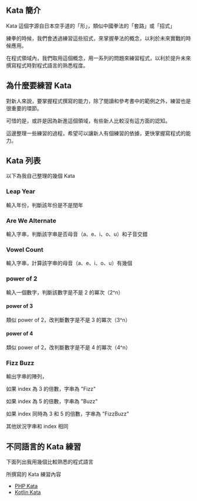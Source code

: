 ## Kata 簡介

Kata 這個字源自日本空手道的「形」，類似中國拳法的「套路」或「招式」

練拳的時候，我們會透過練習這些招式，來掌握拳法的概念，以利於未來實戰的時候應用。

在程式領域內，我們取用這個概念，用一系列的問題來練習程式，以利於提升未來撰寫程式時對程式語言的熟悉程度。

## 為什麼要練習 Kata

對新人來說，要掌握程式撰寫的能力，除了閱讀和參考書中的範例之外，練習也是很重要的環節。

可惜的是，或許是因為新進這個領域，有些新人比較沒有這方面的認知。

這邊整理一些練習的過程，希望可以讓新人有個練習的依據，更快掌握寫程式的能力。

## Kata 列表

以下為我自己整理的幾個 Kata

### Leap Year

輸入年份，判斷該年份是不是閏年

### Are We Alternate

輸入字串，判斷該字串是否母音（a、e、i、o、u）和子音交錯

### Vowel Count

輸入字串，計算該字串的母音（a、e、i、o、u）有幾個

### power of 2

輸入一個數字，判斷該數字是不是 2 的冪次（2^n）

#### power of 3

類似 power of 2，改判斷數字是不是 3 的冪次（3^n）

#### power of 4

類似 power of 2，改判斷數字是不是 4 的冪次（4^n）

### Fizz Buzz

輸出字串的陣列，

如果 index 為 3 的倍數，字串為 "Fizz"

如果 index 為 5 的倍數，字串為 "Buzz"

如果 index 同時為 3 和 5 的倍數，字串為 "FizzBuzz"

其他狀況字串和 index 相同

## 不同語言的 Kata 練習

下面列出我用幾個比較熟悉的程式語言

所撰寫的 Kata 練習內容

- [PHP Kata](../php/kata/index.md)
- [Kotlin Kata](../kotlin/kata/index.md)
